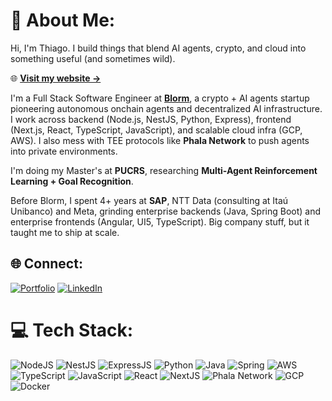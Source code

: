 # 💫 About Me:
  Hi, I'm Thiago. I build things that blend AI agents, crypto, and cloud into something
  useful (and sometimes wild).

  🌐 **[Visit my website →](https://thiagothomas.dev)**

  I'm a Full Stack Software Engineer at **[Blorm](https://blorm.com)**, a crypto + AI
  agents startup pioneering autonomous onchain agents and decentralized AI infrastructure.
  I work across backend (Node.js, NestJS, Python, Express), frontend (Next.js, React,
  TypeScript, JavaScript), and scalable cloud infra (GCP, AWS). I also mess with TEE
  protocols like **Phala Network** to push agents into private environments.

  I'm doing my Master's at **PUCRS**, researching **Multi-Agent Reinforcement Learning +
  Goal Recognition**.

  Before Blorm, I spent 4+ years at **SAP**, NTT Data (consulting at Itaú Unibanco) and
  Meta, grinding enterprise backends (Java, Spring Boot) and enterprise frontends (Angular,
   UI5, TypeScript). Big company stuff, but it taught me to ship at scale.

  ## 🌐 Connect:
  [![Portfolio](https://img.shields.io/badge/Portfolio-thiagothomas.dev-00FF00?style=for-the-badge&logo=google-chrome&logoColor=white)](https://thiagothomas.dev)
  [![LinkedIn](https://img.shields.io/badge/LinkedIn-%230077B5.svg?style=for-the-badge&logo=linkedin&logoColor=white)](https://linkedin.com/in/thiagothomas)

  # 💻 Tech Stack:
  ![NodeJS](https://img.shields.io/badge/node.js-6DA55F?style=for-the-badge&logo=node.js&logoColor=white)
  ![NestJS](https://img.shields.io/badge/nestjs-E0234E?style=for-the-badge&logo=nestjs&logoColor=white)
  ![ExpressJS](https://img.shields.io/badge/express.js-404D59?style=for-the-badge)
  ![Python](https://img.shields.io/badge/python-3776AB?style=for-the-badge&logo=python&logoColor=white)
  ![Java](https://img.shields.io/badge/java-%23ED8B00.svg?style=for-the-badge&logo=java&logoColor=white)
  ![Spring](https://img.shields.io/badge/spring-%236DB33F.svg?style=for-the-badge&logo=spring&logoColor=white)
  ![AWS](https://img.shields.io/badge/AWS-%23FF9900.svg?style=for-the-badge&logo=amazon-aws&logoColor=white)
  ![TypeScript](https://img.shields.io/badge/typescript-3178C6?style=for-the-badge&logo=typescript&logoColor=white)
  ![JavaScript](https://img.shields.io/badge/javascript-F7DF1E?style=for-the-badge&logo=javascript&logoColor=black)
  ![React](https://img.shields.io/badge/react-20232a?style=for-the-badge&logo=react&logoColor=61DAFB)
  ![NextJS](https://img.shields.io/badge/next.js-000000?style=for-the-badge&logo=nextdotjs&logoColor=white)
  ![Phala Network](https://img.shields.io/badge/phala-16C782?style=for-the-badge&logo=substrate&logoColor=white)
  ![GCP](https://img.shields.io/badge/google%20cloud-4285F4?style=for-the-badge&logo=google-cloud&logoColor=white)
  ![Docker](https://img.shields.io/badge/docker-2496ED?style=for-the-badge&logo=docker&logoColor=white)
